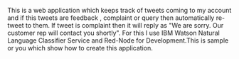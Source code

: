 

This is a web application which keeps track of tweets coming to my account and if this tweets are feedback , complaint or query then automatically  re-tweet to them. If tweet is complaint then it will reply as "We are sorry. Our customer rep will contact you shortly". For this  I use IBM Watson Natural Language Classifier Service and Red-Node for Development.This is sample or you which show how to create this application.
